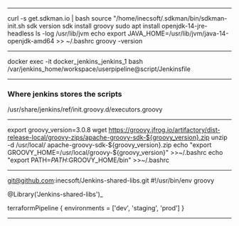 ***

curl -s get.sdkman.io | bash
source "/home/inecsoft/.sdkman/bin/sdkman-init.sh
sdk version
sdk install groovy
sudo apt install openjdk-14-jre-headless
ls -log /usr/lib/jvm
echo export JAVA_HOME=/usr/lib/jvm/java-14-openjdk-amd64 >> ~/.bashrc
groovy -version

***
docker exec -it docker_jenkins_jenkins_1 bash
 /var/jenkins_home/workspace/userpipeline@script/Jenkinsfile
***
### __Where jenkins stores the scripts__
 /usr/share/jenkins/ref/init.groovy.d/executors.groovy
 ***
export groovy_version=3.0.8
wget https://groovy.jfrog.io/artifactory/dist-release-local/groovy-zips/apache-groovy-sdk-${groovy_version}.zip
unzip -d /usr/local/ apache-groovy-sdk-${groovy_version}.zip
echo "export GROOVY_HOME=/usr/local/groovy-${groovy_version}" >>~/.bashrc
echo "export PATH=$PATH:$GROOVY_HOME/bin" >>~/.bashrc

***
git@github.com:inecsoft/Jenkins-shared-libs.git
#!/usr/bin/env groovy

@Library('Jenkins-shared-libs')_

terraformPipeline {
   environments = ['dev', 'staging', 'prod']
}
***
